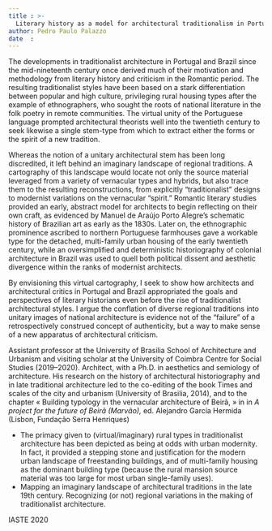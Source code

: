 ```yaml
---
title : >-
  Literary history as a model for architectural traditionalism in Portugal and Brazil
author: Pedro Paulo Palazzo
date  : 
---
```


The developments in traditionalist architecture in Portugal and Brazil
since the mid-nineteenth century once derived much of their motivation
and methodology from literary history and criticism in the Romantic
period. The resulting traditionalist styles have been based on a stark
differentiation between popular and high culture, privileging rural
housing types after the example of ethnographers, who sought the roots
of national literature in the folk poetry in remote communities. The
virtual unity of the Portuguese language prompted architectural
theorists well into the twentieth century to seek likewise a single
stem-type from which to extract either the forms or the spirit of a new
tradition.

Whereas the notion of a unitary architectural stem has been long
discredited, it left behind an imaginary landscape of regional
traditions. A cartography of this landscape would locate not only the
source material leveraged from a variety of vernacular types and
hybrids, but also trace them to the resulting reconstructions, from
explicitly “traditionalist” designs to modernist variations on the
vernacular “spirit.” Romantic literary studies provided an early,
abstract model for architects to begin reflecting on their own craft, as
evidenced by Manuel de Araújo Porto Alegre’s schematic history of
Brazilian art as early as the 1830s. Later on, the ethnographic
prominence ascribed to northern Portuguese farmhouses gave a workable
type for the detached, multi-family urban housing of the early twentieth
century, while an oversimplified and deterministic historiography of
colonial architecture in Brazil was used to quell both political dissent
and aesthetic divergence within the ranks of modernist architects.

By envisioning this virtual cartography, I seek to show how architects
and architectural critics in Portugal and Brazil appropriated the goals
and perspectives of literary historians even before the rise of
traditionalist architectural styles. I argue the conflation of diverse
regional traditions into unitary images of national architecture is
evidence not of the “failure” of a retrospectively construed concept of
authenticity, but a way to make sense of a new apparatus of
architectural criticism.

Assistant professor at the University of Brasilia School of Architecture
and Urbanism and visiting scholar at the University of Coimbra Centre
for Social Studies (2019–2020). Architect, with a Ph.D. in aesthetics
and semiology of architecture. His research on the history of
architectural historiography and in late traditional architecture led to
the co-editing of the book Times and scales of the city and urbanism
(University of Brasilia, 2014), and to the chapter « Building typology
in the vernacular architecture of Beirã, » in in *A project for the
future of Beirã (Marvão),* ed. Alejandro García Hermida (Lisbon,
Fundação Serra Henriques)

- The primacy given to (virtual/imaginary) rural types in traditionalist
  architecture has been depicted as being at odds with urban modernity.
  In fact, it provided a stepping stone and justification for the modern
  urban landscape of freestanding buildings, and of multi-family housing
  as the dominant building type (because the rural mansion source
  material was too large for most urban single-family uses).
- Mapping an imaginary landscape of architectural traditions in the late
  19th century. Recognizing (or not) regional variations in the making
  of traditionalist architecture.

IASTE 2020
